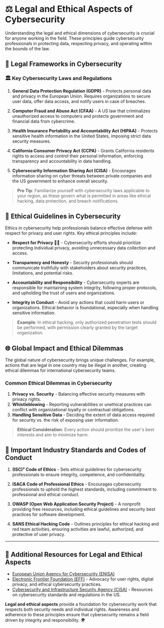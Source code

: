 # ⚖️ Legal and Ethical Aspects of Cybersecurity

Understanding the legal and ethical dimensions of cybersecurity is crucial for anyone working in the field. These principles guide cybersecurity professionals in protecting data, respecting privacy, and operating within the bounds of the law.


## 📜 Legal Frameworks in Cybersecurity

### 🏛️ Key Cybersecurity Laws and Regulations

1. **General Data Protection Regulation (GDPR)** - Protects personal data and privacy in the European Union. Requires organizations to secure user data, offer data access, and notify users in case of breaches.

2. **Computer Fraud and Abuse Act (CFAA)** - A US law that criminalizes unauthorized access to computers and protects government and financial data from cybercrime.

3. **Health Insurance Portability and Accountability Act (HIPAA)** - Protects sensitive health information in the United States, imposing strict data security measures.

4. **California Consumer Privacy Act (CCPA)** - Grants California residents rights to access and control their personal information, enforcing transparency and accountability in data handling.

5. **Cybersecurity Information Sharing Act (CISA)** - Encourages information sharing on cyber threats between private companies and the US government to enhance overall security.

> **Pro Tip**: Familiarize yourself with cybersecurity laws applicable to your region, as these govern what is permitted in areas like ethical hacking, data protection, and breach notifications.


## 🔐 Ethical Guidelines in Cybersecurity

Ethics in cybersecurity help professionals balance effective defense with respect for privacy and user rights. Key ethical principles include:

- **Respect for Privacy 🕵️‍♂️** - Cybersecurity efforts should prioritize protecting individual privacy, avoiding unnecessary data collection and access.

- **Transparency and Honesty** - Security professionals should communicate truthfully with stakeholders about security practices, limitations, and potential risks.

- **Accountability and Responsibility** - Cybersecurity experts are responsible for maintaining system integrity, following proper protocols, and upholding the trust of users and organizations.

- **Integrity in Conduct** - Avoid any actions that could harm users or organizations. Ethical behavior is foundational, especially when handling sensitive information.

> **Example**: In ethical hacking, only authorized penetration tests should be performed, with permission clearly granted by the target organization.


## 🌐 Global Impact and Ethical Dilemmas

The global nature of cybersecurity brings unique challenges. For example, actions that are legal in one country may be illegal in another, creating ethical dilemmas for international cybersecurity teams.

### Common Ethical Dilemmas in Cybersecurity

1. **Privacy vs. Security** - Balancing effective security measures with privacy rights.
2. **Whistleblowing** - Reporting vulnerabilities or unethical practices can conflict with organizational loyalty or contractual obligations.
3. **Handling Sensitive Data** - Deciding the extent of data access required for security vs. the risk of exposing user information.

> **Ethical Consideration**: Every action should prioritize the user's best interests and aim to minimize harm.


## 📘 Important Industry Standards and Codes of Conduct

1. **(ISC)² Code of Ethics** - Sets ethical guidelines for cybersecurity professionals to ensure integrity, competence, and confidentiality.

2. **ISACA Code of Professional Ethics** - Encourages cybersecurity professionals to uphold the highest standards, including commitment to professional and ethical conduct.

3. **OWASP (Open Web Application Security Project)** - A nonprofit providing free resources, including ethical guidelines and security best practices for software development.

4. **SANS Ethical Hacking Code** - Outlines principles for ethical hacking and red team activities, ensuring activities are lawful, authorized, and protective of user privacy.

---

## 🔗 Additional Resources for Legal and Ethical Aspects

- [European Union Agency for Cybersecurity (ENISA)](https://www.enisa.europa.eu/)
- [Electronic Frontier Foundation (EFF)](https://www.eff.org/) - Advocacy for user rights, digital privacy, and ethical cybersecurity practices.
- [Cybersecurity and Infrastructure Security Agency (CISA)](https://www.cisa.gov/) - Resources on cybersecurity standards and regulations in the US.

**Legal and ethical aspects** provide a foundation for cybersecurity work that respects both security needs and individual rights. Awareness and adherence to these principles ensure that cybersecurity remains a field driven by integrity and responsibility. 🌍
